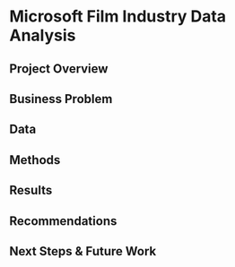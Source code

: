 # Microsoft Film Industry Data Analysis 

## Project Overview 

## Business Problem 

## Data

## Methods

## Results 

## Recommendations 

## Next Steps & Future Work 
